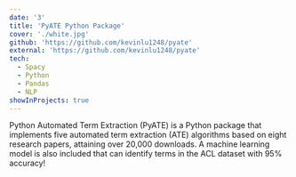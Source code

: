 ```yaml
---
date: '3'
title: 'PyATE Python Package'
cover: './white.jpg'
github: 'https://github.com/kevinlu1248/pyate'
external: 'https://github.com/kevinlu1248/pyate'
tech:
  - Spacy
  - Python
  - Pandas
  - NLP
showInProjects: true
---
```


Python Automated Term Extraction (PyATE) is a Python package that implements five automated term extraction (ATE) algorithms based on eight research papers, attaining over 20,000 downloads. A machine learning model is also included that can identify terms in the ACL dataset with 95% accuracy!

<!--A minimal, dark blue theme for VS Code, Sublime Text, Atom, iTerm, and more. Available on [Visual Studio Marketplace](https://marketplace.visualstudio.com/items?itemName=brittanychiang.halcyon-vscode), [Package Control](https://packagecontrol.io/packages/Halcyon%20Theme), [Atom Package Manager](https://atom.io/themes/halcyon-syntax), and [npm](https://www.npmjs.com/package/hyper-halcyon-theme).-->
